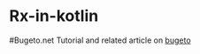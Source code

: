 # Rx-in-kotlin
#Bugeto.net
Tutorial and related article on [bugeto](https://bugeto.net/blog/mobileprograming-kotlin/reactive-programing-rxandroid)
